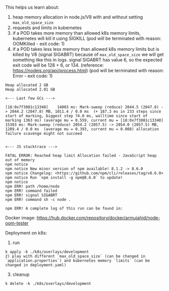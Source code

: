 This helps us learn about:

1) heap memory allocation in node.js/V8 with and without setting `max_old_space_size`
2) requests and limits in kubernetes
3) if a POD takes more memory than allowed k8s memory limits, kubernetes will kill it using SIGKILL (pod will be terminated
with reason: OOMKilled - exit code: 1)
1) if a POD takes less less memory than allowed k8s memory limits but is killed by V8 (signal SIGABRT) because of `max_old_space_size` we will get something like this in logs. signal SIGABRT has value 6, so the expected exit code will be 128 + 6, or 134. (reference: https://nodejs.org/api/process.html) (pod will be terminated
with reason: Error - exit code: 1)
```
Heap allocated 2 GB
Heap allocated 2.01 GB

<--- Last few GCs --->

[18:0x7f3081c13340]    14003 ms: Mark-sweep (reduce) 2044.5 (2047.8) -> 2044.2 (2047.8) MB, 1011.4 / 0.0 ms  (+ 187.3 ms in 233 steps since start of marking, biggest step 74.0 ms, walltime since start of marking 1363 ms) (average mu = 0.559, current mu = [18:0x7f3081c13340]    15303 ms: Mark-sweep (reduce) 2054.2 (2057.5) -> 2054.0 (2057.5) MB, 1289.4 / 0.0 ms  (average mu = 0.393, current mu = 0.008) allocation failure scavenge might not succeed


<--- JS stacktrace --->

FATAL ERROR: Reached heap limit Allocation failed - JavaScript heap out of memory
npm notice 
npm notice New minor version of npm available! 8.1.2 -> 8.6.0
npm notice Changelog: <https://github.com/npm/cli/releases/tag/v8.6.0>
npm notice Run `npm install -g npm@8.6.0` to update!
npm notice 
npm ERR! path /home/node
npm ERR! command failed
npm ERR! signal SIGABRT
npm ERR! command sh -c node .

npm ERR! A complete log of this run can be found in:
```

Docker image: https://hub.docker.com/repository/docker/armujahid/node-oom-tester

Deployment on k8s:
1) run
```
k apply -k ./k8s/overlays/development
2) play with different `max_old_space_size` (can be changed in `application.properties`) and kubernetes memory `limits` (can be changed in deployment.yaml)
```
3) cleanup
```
k delete -k ./k8s/overlays/development
```